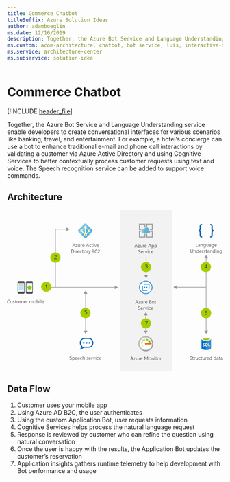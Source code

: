 ```yaml
---
title: Commerce Chatbot
titleSuffix: Azure Solution Ideas
author: adamboeglin
ms.date: 12/16/2019
description: Together, the Azure Bot Service and Language Understanding service enable developers to create conversational interfaces for various scenarios like banking, travel, and entertainment. For example, a hotel’s concierge can use a bot to enhance traditional e-mail and phone call interactions by validating a customer via Azure Active Directory and using Cognitive Services to better contextually process customer requests using text and voice. The Speech recognition service can be added to support voice commands.
ms.custom: acom-architecture, chatbot, bot service, luis, interactive-diagram, 'https://azure.microsoft.com/solutions/architecture/commerce-chatbot/'
ms.service: architecture-center
ms.subservice: solution-idea
---
```

# Commerce Chatbot

[!INCLUDE [header_file](../header.md)]

Together, the Azure Bot Service and Language Understanding service enable developers to create conversational interfaces for various scenarios like banking, travel, and entertainment. For example, a hotel’s concierge can use a bot to enhance traditional e-mail and phone call interactions by validating a customer via Azure Active Directory and using Cognitive Services to better contextually process customer requests using text and voice. The Speech recognition service can be added to support voice commands.

## Architecture

<svg class="architecture-diagram" aria-labelledby="commerce-chatbot" height="457" viewbox="0 0 614 457"  xmlns="http://www.w3.org/2000/svg">
    <g fill="none" fill-rule="evenodd" stroke="none" stroke-width="1">
        <path fill="#959595" d="M222.486 344.062h1.5V236.148h-1.5z"/>
        <path fill="#959595" d="M228.472 342.53l-5.236 9.066L218 342.53zM228.472 237.679l-5.236-9.066-5.235 9.066zM565.827 344.062h1.5V135.838h-1.5z"/>
        <path fill="#959595" d="M571.813 342.53l-5.236 9.066-5.235-9.066zM571.813 136.534l-5.236-9.066-5.235 9.066z"/>
        <path fill="#F2F2F2" d="M320.79 456.163h148.187V.143H320.79z"/>
        <path d="M373.13 265.86h-1.271l-1.04-2.748h-4.155l-.977 2.748h-1.28l3.76-9.803h1.19l3.774 9.803zm-2.685-3.78l-1.54-4.177c-.05-.137-.1-.356-.15-.656h-.027a3.698 3.698 0 01-.156.656l-1.525 4.176h3.398zM379.304 259.18l-4.143 5.724h4.102v.957h-5.75v-.35l4.143-5.693h-3.752v-.957h5.4zM386.414 265.86h-1.121v-1.107h-.027c-.465.847-1.186 1.271-2.161 1.271-1.668 0-2.502-.994-2.502-2.98v-4.184h1.114v4.006c0 1.475.565 2.215 1.695 2.215.547 0 .998-.202 1.35-.606.353-.403.53-.93.53-1.582v-4.033h1.122v7zM392.326 259.995c-.195-.15-.48-.228-.848-.228-.478 0-.878.228-1.2.68-.32.45-.481 1.066-.481 1.845v3.568h-1.121v-7h1.12v1.442h.028c.16-.494.404-.875.732-1.153a1.671 1.671 0 011.1-.412c.292 0 .516.03.67.096v1.162zM398.984 262.64h-4.941c.018.779.228 1.38.629 1.805.4.424.952.636 1.654.636.788 0 1.513-.26 2.174-.78v1.054c-.615.445-1.43.67-2.441.67-.99 0-1.766-.32-2.33-.954-.566-.636-.848-1.531-.848-2.684 0-1.09.309-1.976.926-2.662.617-.687 1.384-1.028 2.3-1.028.917 0 1.625.296 2.125.888.502.59.752 1.414.752 2.466v.589zm-1.148-.95c-.004-.647-.16-1.151-.468-1.512-.307-.358-.735-.538-1.282-.538a1.81 1.81 0 00-1.346.566c-.37.379-.597.873-.683 1.485h3.779zM404.666 265.86v-9.803h2.789c.847 0 1.519.207 2.015.621.497.415.746.955.746 1.621 0 .556-.15 1.04-.451 1.45-.301.41-.716.701-1.244.875v.026c.66.078 1.189.327 1.586.748.396.422.594.971.594 1.646 0 .837-.301 1.517-.903 2.037-.601.52-1.359.778-2.275.778h-2.857zm1.148-8.764v3.164h1.176c.629 0 1.123-.15 1.482-.454.361-.303.541-.73.541-1.283 0-.95-.627-1.427-1.881-1.427h-1.318zm0 4.198v3.526h1.559c.673 0 1.197-.159 1.568-.478.371-.32.557-.756.557-1.313 0-1.157-.788-1.735-2.366-1.735h-1.318zM415.466 266.024c-1.035 0-1.86-.328-2.479-.98-.617-.655-.925-1.522-.925-2.602 0-1.176.32-2.095.963-2.756.642-.66 1.511-.99 2.605-.99 1.043 0 1.857.32 2.443.963.586.642.88 1.534.88 2.673 0 1.117-.317 2.01-.948 2.683-.63.673-1.478 1.01-2.539 1.01m.082-6.386c-.72 0-1.29.244-1.709.734-.42.491-.629 1.166-.629 2.028 0 .83.211 1.482.635 1.961.424.478.992.718 1.703.718.725 0 1.281-.235 1.671-.705.39-.468.585-1.136.585-2.002 0-.875-.195-1.549-.585-2.023-.39-.475-.946-.71-1.67-.71M423.99 265.792c-.264.146-.612.219-1.045.219-1.226 0-1.84-.684-1.84-2.051v-4.144h-1.203v-.957h1.203v-1.709l1.12-.362v2.071h1.765v.957h-1.764v3.945c0 .469.08.803.24 1.006.16.2.424.299.794.299.282 0 .525-.077.73-.231v.957zM373.097 282.263v-1.354c.154.137.34.26.557.37.216.109.444.202.683.277.24.075.48.133.721.174.242.04.465.06.67.06.707 0 1.234-.13 1.583-.391.348-.263.522-.64.522-1.132 0-.264-.057-.494-.174-.691a1.98 1.98 0 00-.482-.537 4.91 4.91 0 00-.727-.464 62.735 62.735 0 00-.906-.468 14.492 14.492 0 01-.957-.527 4.07 4.07 0 01-.773-.588 2.437 2.437 0 01-.516-.727 2.263 2.263 0 01-.187-.953c0-.447.097-.836.293-1.166.196-.33.454-.603.773-.818a3.472 3.472 0 011.09-.477 4.897 4.897 0 011.248-.158c.966 0 1.67.117 2.111.348v1.29c-.578-.398-1.32-.6-2.228-.6-.25 0-.5.028-.752.08a2.11 2.11 0 00-.67.257c-.195.118-.356.27-.479.457a1.215 1.215 0 00-.183.682c0 .25.047.469.14.652.092.18.231.346.413.498.182.15.404.297.667.437.262.142.563.297.905.465.351.174.683.356.998.547.314.19.591.404.828.637.236.232.424.489.563.77.14.283.208.608.208.972 0 .483-.093.89-.283 1.226a2.337 2.337 0 01-.765.819 3.354 3.354 0 01-1.112.454c-.419.093-.86.14-1.326.14-.154 0-.346-.012-.574-.04a7.426 7.426 0 01-.697-.107 5.461 5.461 0 01-.673-.18 2.008 2.008 0 01-.509-.234M386.468 279.44h-4.943c.019.779.229 1.382.629 1.805.4.425.953.635 1.654.635.789 0 1.514-.26 2.174-.78v1.053c-.615.446-1.428.67-2.44.67-.99 0-1.766-.317-2.331-.952-.565-.636-.848-1.531-.848-2.684 0-1.09.309-1.976.927-2.663.618-.685 1.384-1.029 2.3-1.029.916 0 1.625.298 2.126.889.5.592.752 1.416.752 2.469v.587zm-1.148-.95c-.005-.648-.161-1.151-.47-1.51-.306-.36-.733-.542-1.28-.542a1.81 1.81 0 00-1.348.569c-.37.377-.596.871-.683 1.483h3.78zM391.814 276.794c-.196-.15-.479-.226-.848-.226-.478 0-.879.226-1.2.677-.321.45-.481 1.067-.481 1.846v3.568h-1.121v-7h1.121v1.444h.027c.159-.494.402-.877.731-1.153a1.672 1.672 0 011.101-.414c.291 0 .515.031.67.096v1.162zM399.093 275.66l-2.789 7h-1.1l-2.652-7h1.23l1.778 5.085c.132.374.214.7.246.977h.027c.045-.35.118-.667.22-.95l1.858-5.113h1.182zM400.87 273.882a.708.708 0 01-.51-.205.691.691 0 01-.213-.52c0-.21.07-.382.213-.522a.695.695 0 01.51-.208.723.723 0 01.74.73.696.696 0 01-.215.514.725.725 0 01-.524.21zm-.573 8.777h1.12v-7h-1.12v7zM408.459 282.339c-.538.323-1.176.483-1.914.483-.999 0-1.804-.323-2.417-.972-.613-.651-.92-1.491-.92-2.528 0-1.151.331-2.077.992-2.777.66-.7 1.543-1.05 2.646-1.05.615 0 1.157.115 1.627.342v1.148c-.52-.364-1.077-.546-1.668-.546-.716 0-1.303.255-1.76.769-.459.513-.689 1.186-.689 2.02 0 .82.216 1.466.647 1.94.432.476 1.009.712 1.733.712.612 0 1.185-.202 1.723-.607v1.066zM415.78 279.44h-4.943c.02.779.23 1.382.63 1.805.4.425.952.635 1.653.635.79 0 1.514-.26 2.174-.78v1.053c-.615.446-1.428.67-2.439.67-.99 0-1.767-.317-2.332-.952-.565-.636-.848-1.531-.848-2.684 0-1.09.31-1.976.927-2.663.618-.685 1.384-1.029 2.3-1.029.916 0 1.625.298 2.126.889.501.592.752 1.416.752 2.469v.587zm-1.148-.95c-.005-.648-.16-1.151-.469-1.51-.307-.36-.734-.542-1.28-.542a1.81 1.81 0 00-1.349.569c-.369.377-.596.871-.683 1.483h3.781zM371.205 105.86h-1.272l-1.039-2.748h-4.156l-.977 2.748h-1.279l3.76-9.803h1.19l3.773 9.803zm-2.686-3.78l-1.539-4.177c-.05-.137-.1-.356-.15-.656h-.028a3.698 3.698 0 01-.156.656l-1.525 4.176h3.398zM377.378 99.18l-4.143 5.724h4.102v.957h-5.75v-.35l4.143-5.693h-3.752v-.957h5.4zM384.488 105.86h-1.121v-1.107h-.027c-.465.846-1.186 1.271-2.161 1.271-1.668 0-2.502-.994-2.502-2.98V98.86h1.114v4.006c0 1.475.565 2.215 1.695 2.215.547 0 .998-.202 1.35-.607.353-.402.53-.929.53-1.58V98.86h1.122v7zM390.4 99.995c-.195-.15-.48-.228-.848-.228-.478 0-.878.228-1.2.68-.32.45-.481 1.066-.481 1.845v3.568h-1.121v-7h1.12v1.442h.028c.16-.494.404-.875.732-1.153a1.671 1.671 0 011.1-.412c.292 0 .516.03.67.096v1.162zM397.058 102.64h-4.941c.018.779.228 1.38.629 1.805.4.424.952.636 1.654.636.788 0 1.513-.26 2.174-.78v1.054c-.615.445-1.43.67-2.441.67-.99 0-1.766-.32-2.33-.954-.566-.636-.848-1.531-.848-2.684 0-1.09.309-1.976.926-2.662.617-.687 1.384-1.028 2.3-1.028.917 0 1.625.296 2.125.888.502.59.752 1.414.752 2.466v.589zm-1.148-.95c-.004-.647-.16-1.151-.468-1.512-.307-.358-.735-.538-1.282-.538a1.81 1.81 0 00-1.346.566c-.37.379-.597.873-.683 1.485h3.779zM410.328 105.86h-1.272l-1.039-2.748h-4.156l-.979 2.748h-1.277l3.76-9.803h1.19l3.773 9.803zm-2.688-3.78l-1.537-4.177a3.828 3.828 0 01-.15-.656h-.028a3.675 3.675 0 01-.158.656l-1.523 4.176h3.396zM412.767 104.849h-.027v4.23h-1.12V98.86h1.12v1.229h.027c.552-.928 1.36-1.393 2.42-1.393.903 0 1.608.31 2.114.938.505.627.757 1.468.757 2.52 0 1.172-.284 2.108-.853 2.812-.57.704-1.35 1.058-2.338 1.058-.907 0-1.607-.394-2.1-1.176m-.027-2.824v.978c0 .578.188 1.07.564 1.473.376.402.854.605 1.432.605.68 0 1.211-.26 1.597-.78.386-.518.577-1.241.577-2.168 0-.778-.18-1.388-.539-1.832-.36-.44-.848-.661-1.463-.661-.652 0-1.176.227-1.572.68-.397.453-.596 1.02-.596 1.705M420.998 104.849h-.027v4.23h-1.121V98.86h1.12v1.229h.028c.552-.928 1.359-1.393 2.42-1.393.903 0 1.608.31 2.114.938.505.627.757 1.468.757 2.52 0 1.172-.284 2.108-.853 2.812-.57.704-1.35 1.058-2.338 1.058-.907 0-1.607-.394-2.1-1.176m-.027-2.824v.978c0 .578.188 1.07.564 1.473.376.402.854.605 1.432.605.68 0 1.21-.26 1.597-.78.386-.518.577-1.241.577-2.168 0-.778-.18-1.388-.54-1.832-.36-.44-.847-.661-1.462-.661-.652 0-1.176.227-1.572.68-.397.453-.596 1.02-.596 1.705M373.43 122.263v-1.354c.155.137.341.26.558.37.215.109.443.202.683.277.238.075.48.133.721.174.242.04.465.06.67.06.707 0 1.234-.13 1.582-.391.35-.263.523-.64.523-1.132 0-.264-.058-.494-.174-.691a1.997 1.997 0 00-.482-.537 4.872 4.872 0 00-.728-.464c-.28-.148-.582-.304-.906-.468a14.492 14.492 0 01-.957-.527 4.094 4.094 0 01-.772-.588 2.437 2.437 0 01-.516-.727 2.248 2.248 0 01-.188-.953c0-.447.098-.836.294-1.166.195-.33.453-.604.772-.818a3.487 3.487 0 011.091-.477 4.884 4.884 0 011.247-.158c.966 0 1.671.117 2.112.348v1.29c-.578-.398-1.322-.6-2.228-.6-.25 0-.502.028-.752.08a2.1 2.1 0 00-.67.257c-.195.118-.356.27-.479.457a1.215 1.215 0 00-.184.682c0 .25.047.469.14.652.093.18.232.346.414.498.181.15.404.297.666.437.262.142.564.297.906.465.351.174.683.356.998.547.314.19.59.404.827.637.237.232.425.489.563.77.14.283.21.608.21.972 0 .482-.095.89-.284 1.226a2.346 2.346 0 01-.765.819 3.362 3.362 0 01-1.112.454c-.42.093-.86.14-1.326.14-.154 0-.346-.012-.574-.04a7.326 7.326 0 01-.697-.107 5.526 5.526 0 01-.674-.18 2.042 2.042 0 01-.509-.234M386.801 119.44h-4.942c.018.779.23 1.382.63 1.806.4.424.952.633 1.653.633.79 0 1.514-.258 2.174-.78v1.054c-.615.447-1.429.67-2.44.67-.99 0-1.767-.317-2.33-.952-.566-.636-.849-1.531-.849-2.685 0-1.09.31-1.976.926-2.662.618-.686 1.384-1.028 2.301-1.028.916 0 1.625.297 2.125.888.501.591.752 1.415.752 2.468v.588zm-1.148-.95c-.005-.647-.16-1.151-.468-1.511-.308-.36-.735-.541-1.282-.541-.528 0-.978.19-1.347.569-.369.377-.597.871-.683 1.483h3.78zM392.147 116.794c-.196-.15-.479-.226-.848-.226-.478 0-.878.226-1.2.677-.32.45-.481 1.067-.481 1.846v3.567h-1.121v-7h1.121v1.445h.027c.159-.494.403-.877.731-1.154a1.68 1.68 0 011.101-.413c.292 0 .515.031.67.096v1.162zM399.427 115.66l-2.789 7h-1.1l-2.653-7h1.23l1.778 5.085c.132.374.214.7.246.977h.027a4.62 4.62 0 01.22-.95l1.858-5.113h1.183zM401.205 113.882a.71.71 0 01-.724-.725c0-.21.07-.382.212-.522a.697.697 0 01.512-.208.724.724 0 01.738.73.727.727 0 01-.738.725zm-.574 8.777h1.12v-7h-1.12v7zM408.793 122.339c-.538.323-1.177.483-1.915.483-.998 0-1.803-.323-2.416-.972-.613-.651-.92-1.491-.92-2.528 0-1.151.33-2.077.992-2.777.66-.7 1.541-1.05 2.646-1.05.615 0 1.157.115 1.627.342v1.148c-.52-.364-1.077-.546-1.668-.546-.716 0-1.303.255-1.76.769-.46.513-.689 1.186-.689 2.02 0 .82.216 1.466.647 1.94.43.476 1.009.712 1.733.712.612 0 1.185-.202 1.723-.607v1.066zM416.114 119.44h-4.942c.018.779.229 1.382.629 1.806.4.424.953.633 1.654.633.789 0 1.514-.258 2.174-.78v1.054c-.615.447-1.43.67-2.44.67-.99 0-1.767-.317-2.331-.952-.565-.636-.848-1.531-.848-2.685 0-1.09.309-1.976.926-2.662.618-.686 1.384-1.028 2.3-1.028.917 0 1.626.297 2.126.888s.752 1.415.752 2.468v.588zm-1.148-.95c-.005-.647-.161-1.151-.468-1.511-.308-.36-.735-.541-1.282-.541-.528 0-.978.19-1.347.569-.37.377-.597.871-.683 1.483h3.78zM194.162 104.86h-1.272l-1.039-2.748h-4.156l-.977 2.748h-1.279l3.76-9.803h1.19l3.773 9.803zm-2.686-3.78l-1.539-4.177c-.05-.137-.1-.356-.15-.656h-.028a3.698 3.698 0 01-.156.656l-1.525 4.176h3.398zM200.335 98.18l-4.143 5.724h4.102v.957h-5.75v-.35l4.143-5.693h-3.752v-.957h5.4zM207.445 104.86h-1.121v-1.107h-.027c-.465.846-1.186 1.271-2.161 1.271-1.668 0-2.502-.994-2.502-2.98V97.86h1.114v4.006c0 1.475.565 2.215 1.695 2.215.547 0 .998-.202 1.35-.607.353-.402.53-.929.53-1.58V97.86h1.122v7zM213.357 98.995c-.195-.15-.48-.228-.848-.228-.478 0-.878.228-1.2.68-.32.45-.481 1.066-.481 1.845v3.568h-1.121v-7h1.12v1.442h.028c.16-.494.404-.875.732-1.153a1.671 1.671 0 011.1-.412c.292 0 .516.03.67.096v1.162zM220.015 101.64h-4.941c.018.779.228 1.38.629 1.805.4.424.952.636 1.654.636.788 0 1.513-.26 2.174-.78v1.054c-.615.445-1.43.67-2.441.67-.99 0-1.766-.32-2.33-.954-.566-.636-.848-1.531-.848-2.684 0-1.09.309-1.976.926-2.662.617-.687 1.384-1.028 2.3-1.028.917 0 1.625.296 2.125.888.502.59.752 1.414.752 2.466v.589zm-1.148-.95c-.004-.647-.16-1.151-.468-1.512-.307-.358-.735-.538-1.282-.538a1.81 1.81 0 00-1.346.566c-.37.379-.597.873-.683 1.485h3.779zM233.285 104.86h-1.272l-1.039-2.748h-4.156l-.979 2.748h-1.277l3.76-9.803h1.19l3.773 9.803zm-2.688-3.78l-1.537-4.177a3.828 3.828 0 01-.15-.656h-.028a3.675 3.675 0 01-.158.656l-1.523 4.176h3.396zM239.347 104.538c-.537.324-1.176.485-1.914.485-.998 0-1.803-.324-2.416-.973-.613-.65-.92-1.49-.92-2.527 0-1.152.331-2.079.992-2.778.66-.699 1.542-1.049 2.645-1.049.615 0 1.158.113 1.627.342v1.147a2.855 2.855 0 00-1.668-.545c-.715 0-1.302.254-1.76.768-.458.513-.688 1.187-.688 2.021 0 .82.216 1.465.647 1.941.431.474 1.008.711 1.732.711.612 0 1.186-.203 1.723-.609v1.066zM244.29 104.792c-.264.146-.612.219-1.046.219-1.226 0-1.839-.684-1.839-2.051v-4.144h-1.203v-.957h1.203V96.15l1.121-.362v2.071h1.764v.957h-1.763v3.945c0 .469.079.803.239 1.006.16.2.423.299.793.299.282 0 .526-.077.732-.231v.957zM246.36 96.083a.708.708 0 01-.51-.205.693.693 0 01-.214-.52.7.7 0 01.213-.523.7.7 0 01.511-.209.726.726 0 01.74.732c0 .2-.073.371-.216.512a.718.718 0 01-.524.213zm-.574 8.777h1.121v-7h-1.12v7zM254.681 97.86l-2.789 7h-1.102l-2.652-7h1.231l1.777 5.086c.133.373.215.7.246.976h.027c.046-.35.12-.666.22-.95l1.858-5.112h1.184zM261.427 101.64h-4.941c.018.779.228 1.38.629 1.805.4.424.952.636 1.654.636.788 0 1.513-.26 2.174-.78v1.054c-.615.445-1.43.67-2.441.67-.99 0-1.766-.32-2.33-.954-.566-.636-.848-1.531-.848-2.684 0-1.09.309-1.976.926-2.662.617-.687 1.384-1.028 2.3-1.028.917 0 1.625.296 2.125.888.502.59.752 1.414.752 2.466v.589zm-1.148-.95c-.004-.647-.16-1.151-.468-1.512-.307-.358-.735-.538-1.282-.538a1.81 1.81 0 00-1.346.566c-.37.379-.597.873-.683 1.485h3.779zM182.565 121.66v-9.804h2.707c3.454 0 5.181 1.594 5.181 4.78 0 1.512-.479 2.728-1.438 3.646-.96.918-2.244 1.377-3.853 1.377h-2.597zm1.148-8.765v7.725h1.463c1.285 0 2.286-.344 3.001-1.032.715-.688 1.073-1.664 1.073-2.925 0-2.512-1.335-3.768-4.006-3.768h-1.53zM192.806 112.882a.714.714 0 01-.725-.725c0-.21.07-.382.212-.522a.7.7 0 01.513-.208c.205 0 .38.068.522.208.145.14.216.313.216.522a.69.69 0 01-.216.514.718.718 0 01-.522.21zm-.574 8.777h1.12v-7h-1.12v7zM199.272 115.794c-.196-.15-.479-.226-.848-.226-.478 0-.878.226-1.2.677-.32.45-.481 1.067-.481 1.846v3.567h-1.121v-7h1.121v1.445h.027c.159-.494.403-.877.731-1.154a1.68 1.68 0 011.101-.413c.292 0 .515.031.67.096v1.162zM205.93 118.44h-4.942c.018.779.23 1.382.63 1.806.4.424.952.633 1.653.633.79 0 1.514-.258 2.174-.78v1.054c-.615.447-1.429.67-2.44.67-.99 0-1.767-.317-2.33-.952-.566-.636-.849-1.531-.849-2.685 0-1.09.31-1.976.926-2.662.618-.686 1.384-1.028 2.301-1.028.916 0 1.625.297 2.125.888.501.591.752 1.415.752 2.468v.588zm-1.148-.95c-.005-.647-.16-1.151-.468-1.511-.308-.36-.735-.541-1.282-.541-.528 0-.978.19-1.347.569-.369.377-.597.871-.683 1.483h3.78zM212.397 121.339c-.538.323-1.176.483-1.914.483-.998 0-1.804-.323-2.417-.972-.612-.651-.919-1.491-.919-2.528 0-1.151.331-2.077.991-2.777.66-.7 1.543-1.05 2.646-1.05.615 0 1.157.115 1.627.342v1.148c-.52-.364-1.076-.546-1.668-.546-.716 0-1.302.255-1.761.769-.457.513-.687 1.186-.687 2.02 0 .82.216 1.466.646 1.94.432.476 1.009.712 1.733.712.611 0 1.185-.202 1.723-.607v1.066zM217.34 121.59c-.265.147-.614.22-1.047.22-1.225 0-1.839-.684-1.839-2.051v-4.144h-1.203v-.957h1.203v-1.71l1.121-.36v2.07h1.764v.957h-1.764v3.947c0 .467.08.802.24 1.004.16.2.423.299.793.299.282 0 .526-.077.731-.231v.957zM221.653 121.823c-1.034 0-1.86-.326-2.478-.98-.618-.655-.926-1.522-.926-2.602 0-1.176.32-2.094.964-2.754.642-.66 1.51-.992 2.604-.992 1.044 0 1.858.322 2.444.964.585.643.878 1.534.878 2.672 0 1.118-.315 2.012-.946 2.684-.632.672-1.48 1.008-2.54 1.008m.082-6.385c-.72 0-1.29.246-1.71.735-.418.49-.628 1.165-.628 2.027 0 .83.212 1.484.636 1.963.424.478.99.716 1.702.716.725 0 1.282-.234 1.67-.702.392-.47.586-1.138.586-2.005 0-.875-.194-1.548-.585-2.023-.39-.474-.946-.71-1.671-.71M230.58 115.794c-.195-.15-.478-.226-.847-.226-.478 0-.878.226-1.2.677-.32.45-.481 1.067-.481 1.846v3.567h-1.121v-7h1.12v1.445h.028c.159-.494.403-.877.73-1.154a1.68 1.68 0 011.102-.413c.292 0 .515.031.67.096v1.162zM237.93 114.66l-3.22 8.12c-.575 1.448-1.382 2.174-2.42 2.174-.293 0-.537-.029-.732-.088v-1.006c.242.082.463.123.663.123.565 0 .99-.338 1.271-1.01l.561-1.329-2.734-6.985h1.244l1.893 5.387c.024.068.071.246.144.533h.041a7.52 7.52 0 01.137-.52l1.99-5.4h1.161zM542.764 104.192h-5.086V94.39h1.148v8.764h3.938zM549.128 104.192h-1.12v-1.094h-.028c-.489.84-1.205 1.258-2.154 1.258-.697 0-1.243-.185-1.637-.554-.394-.368-.59-.858-.59-1.469 0-1.308.77-2.069 2.31-2.285l2.098-.293c0-1.188-.48-1.785-1.442-1.785-.843 0-1.605.287-2.284.863v-1.149c.69-.437 1.482-.656 2.38-.656 1.645 0 2.467.871 2.467 2.611v4.553zm-1.12-3.54l-1.689.23c-.52.075-.912.204-1.176.388-.265.185-.397.512-.397.981 0 .34.122.621.366.837.244.216.57.325.974.325.556 0 1.015-.196 1.378-.584.361-.39.543-.883.543-1.48v-.698zM557.051 104.192h-1.12V100.2c0-1.487-.543-2.23-1.628-2.23-.56 0-1.024.212-1.392.634-.366.422-.549.953-.549 1.596v3.992h-1.122v-7h1.122v1.162h.027c.528-.885 1.294-1.326 2.297-1.326.765 0 1.35.248 1.757.742.406.494.608 1.21.608 2.143v4.28zM565.138 103.632c0 2.57-1.23 3.855-3.69 3.855-.867 0-1.624-.164-2.27-.492v-1.121c.788.438 1.54.656 2.255.656 1.723 0 2.584-.916 2.584-2.748v-.766h-.027c-.534.894-1.336 1.34-2.407 1.34-.87 0-1.57-.31-2.1-.932-.532-.623-.798-1.458-.798-2.505 0-1.19.286-2.136.857-2.838.573-.701 1.356-1.053 2.35-1.053.942 0 1.643.379 2.098 1.135h.027v-.97h1.121v6.439zm-1.12-2.604v-1.033c0-.555-.188-1.031-.565-1.427a1.855 1.855 0 00-1.405-.597c-.693 0-1.234.252-1.627.757-.392.504-.588 1.209-.588 2.114 0 .78.188 1.403.565 1.87.375.468.873.7 1.493.7.63 0 1.141-.221 1.534-.67.395-.445.592-1.017.592-1.714zM573.068 104.192h-1.121v-1.107h-.027c-.465.847-1.186 1.271-2.161 1.271-1.668 0-2.502-.993-2.502-2.98v-4.184h1.115v4.006c0 1.475.565 2.215 1.695 2.215.547 0 .997-.2 1.35-.605.353-.403.53-.93.53-1.583v-4.033h1.12v7zM580.341 104.192h-1.12v-1.094h-.028c-.489.84-1.205 1.258-2.154 1.258-.697 0-1.243-.185-1.637-.554-.394-.368-.59-.858-.59-1.469 0-1.308.77-2.069 2.31-2.285l2.098-.293c0-1.188-.48-1.785-1.442-1.785-.843 0-1.605.287-2.284.863v-1.149c.69-.437 1.482-.656 2.38-.656 1.645 0 2.467.871 2.467 2.611v4.553zm-1.12-3.54l-1.689.23c-.52.075-.912.204-1.176.388-.265.185-.397.512-.397.981 0 .34.122.621.366.837.244.216.57.325.974.325.556 0 1.015-.196 1.378-.584.361-.39.543-.883.543-1.48v-.698zM588.428 103.632c0 2.57-1.23 3.855-3.69 3.855-.868 0-1.623-.164-2.27-.492v-1.121c.787.438 1.54.656 2.255.656 1.723 0 2.584-.916 2.584-2.748v-.766h-.027c-.534.894-1.335 1.34-2.407 1.34-.87 0-1.57-.31-2.102-.932-.53-.623-.796-1.458-.796-2.505 0-1.19.286-2.136.858-2.838.572-.701 1.354-1.053 2.348-1.053.943 0 1.643.379 2.1 1.135h.026v-.97h1.121v6.439zm-1.12-2.604v-1.033c0-.555-.189-1.031-.564-1.427a1.86 1.86 0 00-1.406-.597c-.692 0-1.235.252-1.627.757-.39.504-.588 1.209-.588 2.114 0 .78.19 1.403.564 1.87.377.468.875.7 1.494.7.63 0 1.141-.221 1.535-.67.394-.445.591-1.017.591-1.714zM596.323 100.974h-4.942c.02.778.228 1.38.63 1.805.4.424.951.634 1.653.634.788 0 1.513-.26 2.174-.78v1.054c-.615.446-1.429.67-2.44.67-.989 0-1.766-.318-2.33-.953-.567-.636-.849-1.531-.849-2.684 0-1.09.31-1.976.927-2.662.617-.686 1.383-1.03 2.3-1.03.916 0 1.624.298 2.125.889.502.592.752 1.416.752 2.469v.588zm-1.148-.951c-.004-.647-.16-1.151-.469-1.51-.306-.36-.734-.541-1.28-.541-.53 0-.979.189-1.348.568-.369.378-.596.872-.683 1.483h3.78zM529.294 117.028c0 2.752-1.242 4.13-3.727 4.13-2.378 0-3.568-1.325-3.568-3.975v-5.993h1.15v5.92c0 2.01.846 3.014 2.541 3.014 1.637 0 2.456-.97 2.456-2.912v-6.022h1.148v5.838zM537.402 120.993h-1.121v-3.992c0-1.487-.543-2.229-1.627-2.229-.561 0-1.025.211-1.392.632-.366.421-.55.954-.55 1.597v3.992h-1.121v-7h1.122v1.162h.027c.528-.886 1.294-1.326 2.297-1.326.765 0 1.35.246 1.756.741.406.495.609 1.21.609 2.144v4.28zM545.488 120.993h-1.121v-1.189h-.027c-.52.902-1.322 1.353-2.407 1.353-.88 0-1.582-.314-2.108-.94-.526-.626-.79-1.48-.79-2.56 0-1.158.292-2.086.875-2.783.584-.697 1.36-1.045 2.332-1.045.96 0 1.66.378 2.098 1.135h.027v-4.334h1.12v10.363zm-1.121-3.166v-1.03c0-.568-.187-1.045-.561-1.437-.373-.392-.847-.589-1.421-.589-.684 0-1.221.25-1.614.752-.391.501-.588 1.195-.588 2.078 0 .808.189 1.445.565 1.912.376.465.88.701 1.514.701.625 0 1.13-.227 1.52-.678.39-.45.585-1.022.585-1.709zM553.384 117.772h-4.943c.019.78.229 1.381.629 1.805.4.424.953.636 1.654.636.789 0 1.514-.258 2.174-.78v1.054c-.615.446-1.428.67-2.44.67-.99 0-1.766-.319-2.331-.953-.565-.636-.848-1.531-.848-2.684 0-1.09.309-1.977.927-2.662.618-.688 1.384-1.029 2.3-1.029.916 0 1.625.297 2.126.889.5.59.752 1.413.752 2.465v.59zm-1.148-.949c-.005-.647-.161-1.151-.47-1.512-.306-.359-.733-.539-1.28-.539-.53 0-.98.188-1.348.566-.37.38-.596.874-.683 1.486h3.78zM558.73 115.128c-.196-.15-.479-.228-.848-.228-.478 0-.879.228-1.2.679-.321.45-.481 1.067-.481 1.846v3.567h-1.121v-7h1.121v1.443h.027c.159-.494.402-.875.731-1.153a1.67 1.67 0 011.101-.412c.291 0 .515.03.67.096v1.162zM559.619 120.74v-1.204c.61.451 1.282.678 2.016.678.984 0 1.476-.329 1.476-.986a.847.847 0 00-.126-.474 1.259 1.259 0 00-.342-.345 2.573 2.573 0 00-.505-.272 39.315 39.315 0 00-.626-.249 8.136 8.136 0 01-.817-.373 2.492 2.492 0 01-.588-.422 1.585 1.585 0 01-.355-.539c-.08-.2-.12-.433-.12-.703 0-.327.075-.618.225-.872.15-.253.352-.465.602-.636.25-.169.537-.298.858-.385.322-.086.654-.129.995-.129.606 0 1.149.103 1.627.313v1.136c-.515-.338-1.107-.506-1.777-.506-.21 0-.4.024-.568.071a1.371 1.371 0 00-.434.203.906.906 0 00-.28.31.819.819 0 00-.1.401c0 .18.034.334.1.457.065.123.163.232.29.328.128.094.283.181.465.26.182.078.39.162.623.252.309.12.588.242.834.367s.455.265.629.422c.172.16.306.338.399.543.093.207.14.451.14.734 0 .346-.077.645-.23.902a1.949 1.949 0 01-.61.635c-.256.17-.55.295-.883.377a4.348 4.348 0 01-1.045.123c-.721 0-1.345-.14-1.873-.418M569.23 120.925c-.265.146-.613.219-1.047.219-1.225 0-1.838-.684-1.838-2.051v-4.144h-1.203v-.957h1.203v-1.71l1.121-.361v2.07h1.764v.958h-1.764v3.945c0 .469.079.803.239 1.006.16.2.423.299.793.299.283 0 .527-.078.732-.231v.957zM575.738 120.993h-1.121v-1.095h-.027c-.49.84-1.206 1.26-2.155 1.26-.697 0-1.242-.186-1.636-.557-.395-.369-.592-.857-.592-1.467 0-1.309.77-2.07 2.31-2.285l2.1-.293c0-1.19-.481-1.785-1.443-1.785-.843 0-1.604.287-2.284.863v-1.149c.689-.437 1.482-.656 2.379-.656 1.646 0 2.469.87 2.469 2.61v4.554zm-1.121-3.54l-1.69.23c-.52.074-.911.203-1.175.387-.264.185-.397.512-.397.982 0 .34.123.621.366.837.244.214.569.325.974.325.557 0 1.016-.197 1.378-.585.362-.39.544-.883.544-1.48v-.697zM583.66 120.993h-1.121v-3.992c0-1.487-.542-2.229-1.627-2.229-.561 0-1.023.211-1.391.632-.367.421-.55.954-.55 1.597v3.992h-1.122v-7h1.122v1.162h.027c.529-.886 1.295-1.326 2.297-1.326.765 0 1.35.246 1.758.741.405.495.607 1.21.607 2.144v4.28zM591.748 120.993h-1.121v-1.189h-.027c-.52.902-1.323 1.353-2.407 1.353-.88 0-1.583-.314-2.11-.94-.525-.626-.788-1.48-.788-2.56 0-1.158.29-2.086.875-2.783.583-.697 1.359-1.045 2.33-1.045.962 0 1.662.378 2.1 1.135h.027v-4.334h1.12v10.363zm-1.121-3.166v-1.03c0-.568-.187-1.045-.561-1.437-.374-.392-.847-.589-1.421-.589-.684 0-1.222.25-1.614.752-.392.501-.588 1.195-.588 2.078 0 .808.188 1.445.564 1.912.376.465.88.701 1.515.701.624 0 1.13-.227 1.52-.678.39-.45.585-1.022.585-1.709zM594.592 112.216a.712.712 0 01-.725-.725c0-.21.07-.384.21-.523a.708.708 0 01.515-.21c.205 0 .379.07.522.21a.696.696 0 01.216.523.69.69 0 01-.216.512.717.717 0 01-.522.213zm-.574 8.777h1.12v-7h-1.12v7zM603.218 120.993h-1.12v-3.992c0-1.487-.544-2.229-1.628-2.229-.56 0-1.025.211-1.392.632-.366.421-.549.954-.549 1.597v3.992h-1.122v-7h1.122v1.162h.027c.528-.886 1.294-1.326 2.297-1.326.765 0 1.35.246 1.756.741.406.495.61 1.21.61 2.144v4.28zM611.304 120.432c0 2.57-1.23 3.856-3.69 3.856-.867 0-1.623-.164-2.27-.492v-1.121c.788.438 1.54.656 2.255.656 1.723 0 2.584-.916 2.584-2.748v-.766h-.027c-.534.893-1.335 1.34-2.407 1.34-.87 0-1.57-.311-2.1-.934-.532-.622-.798-1.457-.798-2.505 0-1.19.287-2.135.858-2.836.572-.702 1.355-1.053 2.35-1.053.942 0 1.642.378 2.097 1.135h.027v-.97h1.121v6.438zm-1.12-2.604v-1.032c0-.556-.188-1.033-.564-1.43a1.857 1.857 0 00-1.406-.594c-.692 0-1.234.252-1.627.756-.39.503-.588 1.209-.588 2.115 0 .78.19 1.403.565 1.87.376.466.874.7 1.494.7.63 0 1.141-.222 1.534-.67.394-.446.591-1.02.591-1.715z" fill="#525252"/>
        <path d="M412.772 219.512c0 9.779-7.929 17.708-17.708 17.708-9.78 0-17.709-7.93-17.709-17.708 0-9.78 7.929-17.708 17.709-17.708 9.779 0 17.708 7.928 17.708 17.708" fill="#FFF"/>
        <path d="M394.65 202.552c9.284 0 16.81 7.527 16.81 16.812 0 9.283-7.526 16.808-16.81 16.808-9.284 0-16.81-7.525-16.81-16.808.01-9.281 7.53-16.8 16.81-16.812m0-2.4c-10.61 0-19.211 8.6-19.211 19.212 0 10.61 8.6 19.21 19.21 19.21 10.61 0 19.213-8.6 19.213-19.21 0-10.611-8.602-19.212-19.212-19.212" fill="#3A96DD"/>
        <path d="M391.648 217.562a1.802 1.802 0 110 3.604 1.802 1.802 0 010-3.604M397.652 217.562a1.801 1.801 0 110 3.602 1.801 1.801 0 010-3.602" fill="#3A96DD"/>
        <path d="M399.068 229.73h-13.584a1.201 1.201 0 01-1.201-1.2v-13.584h2.4v12.383h12.386v2.401h-.001zM405.017 223.781h-2.4v-12.384h-12.385v-2.402h13.585a1.2 1.2 0 011.2 1.201v13.585z" fill="#3A96DD"/>
        <path d="M391.012 74.895h-13.056V61.917h2.674a6.935 6.935 0 01-.472-2.594v-.157h-4.955v18.482h18.562V66.637h-2.753v8.258zM409.416 61.918h2.36v13.056H398.72v-8.258h-2.754v10.931h18.562V59.165h-5.82c.445.794.688 1.686.707 2.596v.157zM377.957 54.053V41.075h13.055v7.55a7.317 7.317 0 012.753-1.258v-9.043h-18.561v18.482h5.349a7.449 7.449 0 011.728-2.674l-4.325-.08zM398.72 47.053v-5.978h13.056v13.057h-5.742c.257.867.39 1.769.393 2.674v.078h8.102v-18.56h-18.562v8.572c.235 0 .394-.078.63-.078.711.04 1.42.118 2.123.235" fill="#9FA0A1"/>
        <path d="M407.293 61.682a2.902 2.902 0 00-2.897-2.91h-.406a8.583 8.583 0 00.315-2.045 7.74 7.74 0 00-15.101-2.44 6.133 6.133 0 00-1.73-.312 5.347 5.347 0 000 10.695h17.144a2.987 2.987 0 002.675-2.988" fill="#61B3D4"/>
        <path d="M390.304 64.67a5.348 5.348 0 012.596-8.966 4.366 4.366 0 011.73-.078 7.8 7.8 0 014.325-6.292 7.333 7.333 0 00-2.359-.393 7.694 7.694 0 00-7.314 5.348 6.112 6.112 0 00-1.73-.314 5.348 5.348 0 000 10.696h2.752z" fill="#80C2DC"/>
        <path d="M553.16 366.224v25.95c0 2.675 6 4.916 13.446 4.916v-30.866H553.16z" fill="#0072C5"/>
        <path d="M566.461 397.09h.217c7.446 0 13.444-2.17 13.444-4.916v-25.95h-13.66v30.866z" fill="#0072C5"/>
        <path d="M566.317 397.09h.217c7.517 0 13.66-2.17 13.66-4.916v-26.022H566.39v30.938h-.072z" fill="#338BCD"/>
        <path d="M580.124 366.224c0 2.675-6 4.916-13.446 4.916s-13.446-2.17-13.446-4.916c0-2.747 6-4.915 13.447-4.915 7.445 0 13.445 2.24 13.445 4.915" fill="#FFF"/>
        <path d="M577.376 365.935c0 1.807-4.77 3.253-10.697 3.253-5.928 0-10.698-1.446-10.698-3.253 0-1.81 4.77-3.253 10.697-3.253 5.928 0 10.698 1.444 10.698 3.253" fill="#7FB900"/>
        <path d="M575.135 367.887c1.373-.58 2.241-1.23 2.241-1.952 0-1.808-4.77-3.253-10.698-3.253-5.927 0-10.698 1.445-10.698 3.253 0 .723.867 1.445 2.241 1.952 1.952-.796 5.06-1.23 8.457-1.23 3.397 0 6.506.505 8.457 1.23" fill="#B7D332"/>
        <path d="M562.341 384.223c0 .796-.289 1.446-.867 1.88-.578.433-1.374.65-2.458.65-.868 0-1.59-.144-2.169-.507v-1.878a3.359 3.359 0 002.241.867c.361 0 .723-.073.94-.216.217-.147.29-.361.29-.651 0-.291-.073-.506-.29-.651-.217-.218-.65-.434-1.3-.723-1.303-.58-1.952-1.445-1.952-2.46 0-.792.288-1.372.867-1.805.578-.433 1.301-.723 2.24-.723.795 0 1.518.146 2.097.362v1.807a3.633 3.633 0 00-1.952-.578c-.362 0-.65.07-.868.216-.216.144-.29.362-.29.65 0 .29.074.508.29.652.145.144.506.36 1.085.65.794.362 1.373.724 1.735 1.156.216.29.361.724.361 1.302M569.498 382.416c0-.867-.217-1.519-.58-2.024-.361-.506-.867-.724-1.516-.724-.652 0-1.23.218-1.591.724-.434.505-.578 1.157-.578 2.024 0 .795.217 1.518.578 2.023.361.507.939.723 1.591.723.649 0 1.155-.216 1.59-.723.289-.505.506-1.158.506-2.023m2.023-.073c0 1.012-.217 1.88-.65 2.603-.434.723-1.084 1.228-1.953 1.518l2.459 2.313h-2.459l-1.734-1.953a3.89 3.89 0 01-2.024-.577c-.578-.361-1.084-.867-1.372-1.518-.362-.652-.507-1.374-.507-2.169 0-.867.145-1.663.507-2.385a3.579 3.579 0 011.517-1.591 4.493 4.493 0 012.24-.578c.795 0 1.519.145 2.097.507.651.361 1.084.867 1.445 1.516.29.724.434 1.447.434 2.314M578.027 386.608h-5.133v-8.457h1.953v6.937h3.18z" fill="#FFF"/>
        <path d="M587.862 57.022l.652.087v2.657l-.648.092c-1.852.26-2.775 1.729-2.775 4.709v6.23c0 2.31-.53 4.032-1.637 5.133-1.092 1.083-2.672 1.651-4.705 1.728l-.783.03V74.43l.713-.04c1.079-.058 1.775-.364 2.152-.888.413-.569.647-1.68.647-3.311V64.4c0-2.799.747-4.802 2.262-5.945-1.51-1.054-2.262-2.96-2.262-5.62v-6.148c0-1.633-.234-2.743-.647-3.313-.377-.523-1.073-.83-2.152-.886l-.713-.038v-3.26l.783.03c2.033.075 3.613.645 4.705 1.73 1.107 1.098 1.637 2.82 1.637 5.13v6.587c0 2.75.909 4.103 2.77 4.355M549.53 40.95c1.093-1.085 2.674-1.654 4.706-1.73l.782-.03v3.26l-.712.038c-1.08.058-1.775.363-2.153.885-.413.57-.646 1.68-.646 3.313v6.151c0 2.674-.762 4.588-2.29 5.635 1.532 1.1 2.29 3.11 2.29 5.927v5.791c0 1.632.233 2.742.646 3.314.378.522 1.073.827 2.153.885l.712.04v3.257l-.782-.028c-2.032-.077-3.613-.646-4.705-1.73-1.107-1.099-1.638-2.82-1.638-5.129v-6.233c0-2.978-.922-4.449-2.775-4.709l-.65-.093V57.11l.655-.089c1.862-.25 2.77-1.603 2.77-4.35v-6.59c0-2.31.53-4.03 1.638-5.13" fill="#0063B1"/>
        <path d="M222.605 79.355c-1.003 0-2.007-.401-2.676-1.14L203 61.356c-.737-.736-1.138-1.673-1.138-2.677 0-1.005.401-2.01 1.138-2.677l16.929-16.862c.736-.736 1.673-1.139 2.676-1.139 1.004 0 2.008.403 2.677 1.139L242.145 56c.735.737 1.137 1.672 1.137 2.678 0 1.004-.402 2.008-1.137 2.677l-16.863 16.86c-.669.739-1.673 1.14-2.677 1.14" fill="#59B3D8"/>
        <path d="M225.282 39.071c-.735-.735-1.673-1.138-2.677-1.138-1.003 0-2.007.403-2.676 1.138l-16.93 16.862c-.736.737-1.137 1.674-1.137 2.678 0 1.003.4 2.007 1.138 2.676l9.568 9.57 17.914-26.528-5.2-5.258z" fill="#7BC3DD"/>
        <path fill="#B6DEEC" d="M235.453 58.678l-8.698-8.7-1.205 1.74 8.364 8.433z"/>
        <path fill="#BDE1EE" d="M223.275 46.566l-1.473 1.472 3.747 3.68 1.205-1.74z"/>
        <path fill="#BDE1EE" d="M209.805 58.684l12.112-12.112 1.467 1.466-12.112 12.113z"/>
        <path d="M233.914 55.4a3.212 3.212 0 00-3.212 3.211c0 .67.2 1.27.536 1.807l-6.424 6.422c-.201-.132-.335-.2-.536-.335V50.178c.938-.534 1.607-1.605 1.607-2.809a3.213 3.213 0 00-6.424 0c0 1.204.669 2.208 1.605 2.81v16.395c-.2.066-.334.2-.535.266l-6.424-6.422c.335-.538.536-1.138.536-1.742a3.214 3.214 0 00-3.212-3.212 3.214 3.214 0 00-3.212 3.212c0 1.742 1.472 3.213 3.212 3.213.402 0 .736-.066 1.07-.2l6.759 6.758c-.2.47-.334.935-.334 1.473a3.741 3.741 0 003.747 3.747 3.741 3.741 0 003.747-3.747c0-.538-.134-1.004-.268-1.473l6.759-6.758c.334.134.669.2 1.004.2a3.212 3.212 0 003.212-3.213c-.001-1.805-1.473-3.277-3.213-3.277" fill="#FFF"/>
        <path d="M225.137 70.004a2.477 2.477 0 01-2.498 2.498 2.477 2.477 0 01-2.498-2.498 2.478 2.478 0 012.498-2.5c1.396.075 2.498 1.177 2.498 2.5M224.412 47.37a1.8 1.8 0 01-1.807 1.806 1.8 1.8 0 01-1.806-1.807 1.8 1.8 0 011.806-1.808 1.8 1.8 0 011.807 1.808M213.103 58.678a1.8 1.8 0 01-1.807 1.807 1.8 1.8 0 01-1.806-1.807 1.8 1.8 0 011.806-1.808 1.8 1.8 0 011.807 1.808M235.654 58.678a1.8 1.8 0 01-1.807 1.807 1.798 1.798 0 01-1.806-1.807 1.8 1.8 0 011.806-1.808 1.8 1.8 0 011.807 1.808" fill="#B7D332"/>
        <path fill="#959595" d="M138.151 220.012h168.255v4.484l9.066-5.234-9.066-5.235v4.485H138.151V54.782h30.471v4.75l9.067-5.236-9.067-5.235v4.22h-31.97v165.23h-20.847v1.5h20.846z"/>
        <path d="M231.25 389.07h-11.046c-1.25 0-9.294 4.481-9.294 4.481s2.808-6.253 2.023-6.723c-3.451-2.075-4.594-5.304-4.594-9.623 0-6.553 5.313-11.865 11.865-11.865h11.046c6.553 0 11.863 5.312 11.863 11.865 0 6.552-5.31 11.864-11.863 11.864" fill="#FFF"/>
        <path d="M218.043 374.525c.69 0 1.255.222 1.695.667.441.444.66 1.008.66 1.687 0 .69-.215 1.257-.653 1.708-.435.45-1.002.674-1.702.674-.69 0-1.26-.23-1.709-.695a2.34 2.34 0 01-.673-1.687c0-.69.226-1.253.68-1.693.453-.44 1.02-.66 1.702-.66M226.165 374.525c.689 0 1.255.222 1.694.667.442.444.66 1.008.66 1.687 0 .69-.216 1.257-.653 1.708-.435.45-1.003.674-1.701.674-.69 0-1.261-.23-1.71-.695a2.337 2.337 0 01-.673-1.687c0-.69.227-1.253.68-1.693.453-.44 1.02-.66 1.703-.66M234.285 374.525c.69 0 1.256.222 1.695.667.44.444.66 1.008.66 1.687 0 .69-.216 1.257-.653 1.708-.435.45-1.003.674-1.702.674-.69 0-1.26-.23-1.708-.695a2.337 2.337 0 01-.674-1.687c0-.69.226-1.253.68-1.693.453-.44 1.02-.66 1.702-.66" fill="#0063B1"/>
        <path d="M242.74 377.287c0 5.892-4.718 10.713-10.485 10.713h-12.206c-.25 0-.495-.01-.74-.027l-6.83 2.93 1.857-4.646a10.79 10.79 0 01-4.772-8.97v-.855c0-5.892 4.718-10.712 10.485-10.712h12.205c5.767 0 10.485 4.82 10.486 10.712v.855zm-10.486-14.266h-12.205c-7.271 0-13.185 6.042-13.185 13.411v.854c0 3.786 1.575 7.32 4.226 9.822l-3.534 8.845 12.248-5.258.245.003h12.206c7.27 0 13.184-6.042 13.184-13.41v-.856c-.001-7.37-5.914-13.41-13.185-13.41z" fill="#0063B1"/>
        <path d="M392.897 361.666a17.769 17.769 0 00-11.999 6.518 17.772 17.772 0 00-3.877 13.095 17.77 17.77 0 006.52 11.997 17.753 17.753 0 0013.09 3.878c4.906-.516 9.122-2.967 12.002-6.519a17.781 17.781 0 003.874-13.094c-.523-4.947-3.033-9.177-6.643-12.097-3.036-2.459-6.907-3.879-11.055-3.879-.631 0-1.268.033-1.912.101" fill="#FFF"/>
        <path d="M387.418 374.654l-4.341-3.515a14.294 14.294 0 00-2.572 8.801l5.55-.585c0-1.625.447-3.258 1.363-4.7" fill="#D2E5A9"/>
        <path d="M399.56 371.91l3.515-4.343a14.313 14.313 0 00-8.805-2.565l.584 5.551a8.785 8.785 0 014.706 1.356" fill="#A5CB54"/>
        <path d="M392.917 370.77l-.584-5.556a14.323 14.323 0 00-8.04 4.406l4.337 3.512a8.758 8.758 0 014.287-2.361" fill="#BCD97D"/>
        <path d="M386.27 381.292l-5.555.587a14.308 14.308 0 004.405 8.048l3.51-4.339a8.753 8.753 0 01-2.36-4.296" fill="#E3EFCA"/>
        <path d="M416.144 377.16c-.626-5.967-3.673-11.08-7.974-14.56a20.983 20.983 0 00-2.667-1.806l-1.688 3.25a17.03 17.03 0 012.051 1.401c3.609 2.921 6.12 7.151 6.642 12.096.518 4.908-1.002 9.541-3.873 13.096-2.881 3.552-7.096 6.002-12.002 6.52a17.712 17.712 0 01-9.24-1.515l-1.686 3.246a21.38 21.38 0 0011.31 1.904 21.422 21.422 0 0014.46-7.855 21.424 21.424 0 004.667-15.778" fill="#A0A1A2"/>
        <path d="M383.543 393.277a17.768 17.768 0 01-6.519-11.996 17.771 17.771 0 013.876-13.097 17.761 17.761 0 0111.998-6.517 17.663 17.663 0 0110.917 2.374l1.688-3.248a21.344 21.344 0 00-12.99-2.764 21.453 21.453 0 00-14.459 7.852l-.006.01a21.457 21.457 0 00-4.663 15.771 21.442 21.442 0 007.856 14.461 21.453 21.453 0 004.467 2.762l1.686-3.245a17.955 17.955 0 01-3.851-2.363" fill="#A0A1A2"/>
        <path d="M383.543 393.277a17.768 17.768 0 01-6.519-11.996 17.771 17.771 0 013.876-13.097 17.761 17.761 0 0111.998-6.517 17.663 17.663 0 0110.917 2.374l1.688-3.248a21.344 21.344 0 00-12.99-2.764 21.453 21.453 0 00-14.459 7.852l-.006.01a21.457 21.457 0 00-4.663 15.771 21.442 21.442 0 007.856 14.461 21.453 21.453 0 004.467 2.762l1.686-3.245a17.955 17.955 0 01-3.851-2.363" fill="#BBBCBD"/>
        <path d="M404.594 368.784l-3.512 4.34a8.728 8.728 0 011.947 2.956h5.827a14.308 14.308 0 00-4.262-7.296" fill="#7FBA00"/>
        <path d="M393.114 381.164a2.514 2.514 0 011.773-4.298c.64 0 1.28.213 1.77.7.005.005.008-.007.015 0H408.96l.533-.005.003.004c1.01 0 1.828.811 1.835 1.818a1.83 1.83 0 01-1.824 1.838h-12.973c-.473.414-1.063.67-1.654.67a2.502 2.502 0 01-1.765-.727" fill="#DD5900"/>
        <path d="M409.496 377.582l-.004-.005-.534.005h-12.286c-.007-.008-.01.006-.016 0-.491-.486-1.13-.7-1.77-.7a2.51 2.51 0 00-1.786.745 2.505 2.505 0 00-.73 1.767h18.96a1.832 1.832 0 00-1.834-1.812" fill="#FF8C00"/>
        <path d="M356.763 422.232l-1.538-4.177a3.878 3.878 0 01-.15-.656h-.028a3.753 3.753 0 01-.157.656l-1.524 4.177h3.397zm2.687 3.78h-1.272l-1.04-2.748h-4.155l-.978 2.748h-1.278l3.76-9.802h1.189l3.774 9.802zM365.622 419.334l-4.143 5.722h4.102v.957h-5.749v-.349l4.143-5.694h-3.753v-.957h5.4zM372.731 426.013h-1.12v-1.107h-.028c-.465.847-1.186 1.27-2.16 1.27-1.669 0-2.503-.993-2.503-2.98v-4.183h1.115v4.006c0 1.476.565 2.215 1.695 2.215.547 0 .997-.201 1.351-.606.352-.402.53-.93.53-1.582v-4.033h1.12v7zM378.644 420.147c-.195-.15-.478-.226-.848-.226-.478 0-.877.226-1.2.678-.32.45-.48 1.067-.48 1.846v3.567h-1.121v-7h1.12v1.443h.027c.16-.493.404-.875.731-1.151a1.67 1.67 0 011.101-.414c.293 0 .516.03.67.096v1.161zM384.154 421.843c-.005-.646-.16-1.15-.468-1.511-.308-.36-.735-.54-1.282-.54-.528 0-.978.19-1.347.568-.369.378-.597.872-.683 1.483h3.78zm1.148.95h-4.942c.018.779.228 1.38.63 1.805.4.424.951.636 1.653.636.788 0 1.513-.26 2.174-.78v1.053c-.615.447-1.429.67-2.44.67-.99 0-1.767-.318-2.33-.953-.567-.637-.849-1.531-.849-2.684 0-1.09.31-1.976.926-2.662.618-.686 1.384-1.03 2.301-1.03.916 0 1.625.298 2.125.89.501.59.752 1.415.752 2.467v.588zM400.978 426.013h-1.142v-6.576c0-.52.032-1.155.096-1.907h-.028c-.11.442-.207.758-.293.95l-3.35 7.533h-.56l-3.344-7.48c-.096-.217-.194-.552-.294-1.003h-.026c.036.39.054 1.032.054 1.92v6.563h-1.108v-9.803h1.517l3.009 6.836c.232.524.382.916.45 1.176H396c.197-.537.354-.94.473-1.203l3.068-6.81h1.437v9.804zM406.412 419.792c-.72 0-1.29.245-1.709.734-.419.491-.629 1.166-.629 2.028 0 .83.212 1.483.636 1.962.424.478.991.717 1.702.717.725 0 1.282-.234 1.671-.704.391-.469.585-1.137.585-2.003 0-.875-.194-1.548-.585-2.023-.389-.475-.946-.711-1.67-.711m-.083 6.385c-1.034 0-1.86-.327-2.478-.981-.618-.654-.926-1.521-.926-2.601 0-1.176.321-2.094.964-2.755.642-.661 1.51-.991 2.604-.991 1.044 0 1.858.321 2.444.964.585.642.878 1.534.878 2.672 0 1.118-.315 2.011-.946 2.684-.632.672-1.479 1.008-2.54 1.008M417.418 426.013h-1.121v-3.992c0-1.487-.542-2.23-1.627-2.23-.561 0-1.024.212-1.392.634-.366.42-.549.953-.549 1.596v3.992h-1.122v-7h1.122v1.162h.027c.528-.885 1.294-1.326 2.297-1.326.765 0 1.35.247 1.757.742.405.494.608 1.209.608 2.143v4.279zM419.53 426.013h1.121v-7h-1.121v7zm.574-8.778a.706.706 0 01-.512-.205.688.688 0 01-.212-.519c0-.209.07-.384.212-.524a.705.705 0 01.512-.208.73.73 0 01.524.208c.143.14.215.315.215.524a.692.692 0 01-.215.512.718.718 0 01-.524.212zM426.168 425.944c-.265.146-.613.22-1.046.22-1.226 0-1.839-.685-1.839-2.052v-4.143h-1.203v-.957h1.203v-1.709l1.121-.362v2.071h1.764v.957h-1.764v3.945c0 .47.079.803.24 1.005.159.201.423.3.793.3.282 0 .526-.078.731-.232v.957zM430.563 419.792c-.72 0-1.29.245-1.709.734-.42.491-.628 1.166-.628 2.028 0 .83.212 1.483.635 1.962.425.478.992.717 1.702.717.726 0 1.281-.234 1.673-.704.389-.469.584-1.137.584-2.003 0-.875-.195-1.548-.584-2.023-.392-.475-.947-.711-1.673-.711m-.082 6.385c-1.034 0-1.86-.327-2.478-.981-.618-.654-.925-1.521-.925-2.601 0-1.176.32-2.094.964-2.755.642-.661 1.51-.991 2.604-.991 1.042 0 1.857.321 2.442.964.587.642.88 1.534.88 2.672 0 1.118-.316 2.011-.947 2.684-.632.672-1.478 1.008-2.54 1.008M439.41 420.147c-.197-.15-.48-.226-.849-.226-.478 0-.879.226-1.199.678-.322.45-.482 1.067-.482 1.846v3.567h-1.12v-7h1.12v1.443h.027c.16-.493.403-.875.731-1.151a1.669 1.669 0 011.101-.414c.291 0 .515.03.67.096v1.161z" fill="#525252"/>
        <path d="M32.458 237.456a2.516 2.516 0 01-2.506-2.51v-30.979a2.516 2.516 0 012.506-2.51H47a2.515 2.515 0 012.505 2.51v30.98a2.514 2.514 0 01-2.505 2.51H32.458z" fill="#454C50"/>
        <path fill="#505659" d="M37.561 235.459H41.9v-1.45h-4.339zM40.453 204.176a.723.723 0 11-1.446 0c0-.4.324-.726.723-.726.4 0 .723.327.723.726"/>
        <path fill="#FFF" d="M31.37 232.013h16.714v-25.115H31.37z"/>
        <path fill="#E5625C" d="M32.655 210.351h14.144v-2.166H32.655z"/>
        <path fill="#E7E7E7" d="M32.655 229.167h14.144v-.713H32.655zM32.655 230.725h14.144v-.712H32.655z"/>
        <path fill="#B2E8FF" d="M32.655 227.607h14.144v-11.101H32.655z"/>
        <path fill="#D3D5D7" d="M32.655 215.66h14.144v-4.464H32.655z"/>
        <path d="M55.903 237.456a2.516 2.516 0 01-2.506-2.51v-30.979a2.516 2.516 0 012.506-2.51h14.542a2.515 2.515 0 012.505 2.51v30.98a2.514 2.514 0 01-2.505 2.51H55.903z" fill="#454C50"/>
        <path fill="#505659" d="M61.006 235.459h4.339v-1.45h-4.339zM63.898 204.176a.722.722 0 11-1.446 0c0-.4.325-.726.723-.726.4 0 .723.327.723.726"/>
        <path fill="#FFF" d="M54.815 232.013H71.53v-25.115H54.815z"/>
        <path d="M67.657 224.605a.497.497 0 01-.496.496H59.87a.498.498 0 01-.496-.496v-6.514c0-.275.223-.499.496-.499h7.29c.275 0 .497.224.497.498v6.514z" fill="#84C708"/>
        <path fill="#84C708" d="M59.366 221.017h8.299v-3.422h-8.299zM69.87 222.169a.883.883 0 11-1.765 0v-3.974a.882.882 0 111.764 0v3.974zM58.924 222.169a.883.883 0 11-1.765 0v-3.974a.883.883 0 011.765 0v3.974zM59.4 217.105s.092-3.518 4.116-3.506c3.985.013 4.115 3.506 4.115 3.506H59.4z"/>
        <path d="M62.204 215.308a.496.496 0 11-.992 0 .496.496 0 01.992 0M65.814 215.308a.496.496 0 11-.991 0 .496.496 0 01.991 0" fill="#FFF"/>
        <path d="M61.573 214.072c.015.021.06.015.1-.016.04-.028.062-.069.047-.089l-.768-1.087c-.015-.02-.06-.014-.1.014-.041.031-.062.071-.048.091l.769 1.087zM65.456 214.072c-.015.021-.06.015-.101-.016-.04-.028-.061-.069-.046-.089l.768-1.087c.015-.02.06-.014.1.014.04.031.062.071.048.091l-.77 1.087zM66.1 227.312a.883.883 0 11-1.765 0v-3.974a.882.882 0 111.765 0v3.974zM62.693 227.312a.883.883 0 11-1.765 0v-3.974a.883.883 0 111.765 0v3.974z" fill="#84C708"/>
        <path d="M7.314 264.442c-.724.383-1.627.574-2.707.574-1.395 0-2.512-.448-3.35-1.345-.838-.899-1.256-2.077-1.256-3.536 0-1.567.47-2.834 1.415-3.8.942-.966 2.139-1.45 3.588-1.45.93 0 1.7.135 2.31.405v1.222a4.697 4.697 0 00-2.324-.588c-1.126 0-2.039.377-2.738 1.13-.7.751-1.048 1.755-1.048 3.013 0 1.194.326 2.146.98 2.854.653.71 1.511 1.064 2.574 1.064.984 0 1.835-.219 2.556-.656v1.113zM14.82 264.853H13.7v-1.107h-.028c-.465.847-1.186 1.27-2.16 1.27-1.669 0-2.503-.992-2.503-2.98v-4.183h1.115v4.006c0 1.476.564 2.215 1.695 2.215.547 0 .997-.201 1.35-.605.353-.403.53-.93.53-1.583v-4.033h1.121v7zM16.66 264.6v-1.202c.61.45 1.281.676 2.016.676.984 0 1.476-.328 1.476-.985a.847.847 0 00-.127-.474 1.262 1.262 0 00-.342-.346 2.712 2.712 0 00-.505-.27c-.194-.08-.403-.163-.625-.25a7.853 7.853 0 01-.818-.372 2.523 2.523 0 01-.588-.423 1.587 1.587 0 01-.355-.537 1.896 1.896 0 01-.119-.705c0-.328.075-.618.225-.871.151-.253.351-.465.602-.636.25-.17.536-.3.857-.385a3.8 3.8 0 01.995-.131c.606 0 1.15.105 1.627.314v1.135c-.515-.337-1.107-.506-1.777-.506-.21 0-.399.025-.567.073a1.386 1.386 0 00-.435.2.939.939 0 00-.28.312.818.818 0 00-.099.4c0 .182.033.336.1.459.065.123.162.232.29.328.127.095.282.18.465.259.181.078.39.162.622.252.31.12.588.24.834.367.246.126.455.266.63.423.171.158.305.339.398.544.094.206.141.449.141.73 0 .348-.077.648-.23.903a1.955 1.955 0 01-.61.637 2.83 2.83 0 01-.883.375 4.362 4.362 0 01-1.046.123c-.72 0-1.345-.14-1.873-.416M26.27 264.784c-.264.146-.613.22-1.046.22-1.226 0-1.838-.685-1.838-2.052v-4.143h-1.203v-.957h1.203v-1.709l1.12-.36v2.07h1.764v.956h-1.764v3.946c0 .468.08.803.24 1.004.16.201.424.3.794.3.282 0 .526-.077.73-.232v.957zM30.666 258.632c-.721 0-1.29.246-1.709.735-.42.49-.629 1.165-.629 2.027 0 .83.212 1.484.636 1.963.424.478.991.716 1.702.716.725 0 1.281-.234 1.671-.703.39-.47.585-1.137.585-2.004 0-.875-.195-1.548-.585-2.023-.39-.474-.946-.711-1.671-.711m-.082 6.385c-1.035 0-1.861-.326-2.479-.981-.617-.654-.925-1.521-.925-2.601 0-1.176.321-2.094.964-2.754.642-.661 1.51-.992 2.604-.992 1.043 0 1.858.322 2.443.964.586.643.879 1.534.879 2.672 0 1.118-.316 2.012-.947 2.684-.631.672-1.478 1.008-2.539 1.008M45.8 264.853h-1.12v-4.02c0-.774-.12-1.334-.36-1.681-.24-.346-.641-.52-1.206-.52-.478 0-.885.219-1.22.657-.335.437-.502.96-.502 1.572v3.992H40.27v-4.156c0-1.376-.532-2.065-1.593-2.065-.492 0-.898.207-1.217.619-.32.413-.478.95-.478 1.61v3.992h-1.121v-7h1.12v1.107h.028c.496-.847 1.22-1.271 2.174-1.271.478 0 .895.134 1.25.4.356.267.599.617.732 1.049.52-.966 1.294-1.45 2.324-1.45 1.54 0 2.31.952 2.31 2.853v4.312zM52.398 260.683c-.006-.646-.162-1.15-.47-1.51-.306-.36-.733-.541-1.28-.541-.53 0-.979.19-1.348.569-.368.378-.596.872-.682 1.482h3.78zm1.147.95h-4.942c.018.78.228 1.382.63 1.806.4.424.952.635 1.654.635.788 0 1.513-.26 2.173-.78v1.053c-.614.447-1.428.67-2.44.67-.99 0-1.767-.317-2.33-.953-.566-.636-.849-1.53-.849-2.684 0-1.09.31-1.976.926-2.662.617-.685 1.385-1.03 2.302-1.03.916 0 1.623.298 2.125.89.5.592.752 1.416.752 2.468v.588zM58.892 258.987c-.196-.15-.48-.225-.848-.225-.478 0-.88.225-1.2.676-.321.451-.481 1.067-.481 1.846v3.568h-1.121v-7h1.12v1.444h.028c.159-.493.403-.877.73-1.153a1.674 1.674 0 011.102-.414c.29 0 .515.032.67.096v1.162zM73.883 264.853h-1.121v-4.02c0-.774-.12-1.334-.36-1.681-.24-.346-.641-.52-1.206-.52-.478 0-.885.219-1.22.657-.335.437-.502.96-.502 1.572v3.992h-1.121v-4.156c0-1.376-.532-2.065-1.593-2.065-.492 0-.898.207-1.217.619-.32.413-.478.95-.478 1.61v3.992h-1.121v-7h1.12v1.107h.028c.496-.847 1.22-1.271 2.174-1.271.478 0 .895.134 1.25.4.356.267.599.617.732 1.049.52-.966 1.294-1.45 2.324-1.45 1.54 0 2.31.952 2.31 2.853v4.312zM79.01 258.632c-.721 0-1.29.246-1.71.735-.42.49-.628 1.165-.628 2.027 0 .83.212 1.484.636 1.963.424.478.99.716 1.702.716.725 0 1.28-.234 1.67-.703.39-.47.586-1.137.586-2.004 0-.875-.195-1.548-.585-2.023-.39-.474-.946-.711-1.671-.711m-.082 6.385c-1.035 0-1.861-.326-2.48-.981-.616-.654-.924-1.521-.924-2.601 0-1.176.32-2.094.964-2.754.642-.661 1.51-.992 2.604-.992 1.043 0 1.858.322 2.443.964.586.643.879 1.534.879 2.672 0 1.118-.316 2.012-.947 2.684-.631.672-1.478 1.008-2.54 1.008M85.326 261.019v.977c0 .579.187 1.07.563 1.473.376.404.854.605 1.433.605.68 0 1.211-.26 1.596-.78s.578-1.241.578-2.166c0-.78-.18-1.39-.54-1.832-.36-.442-.848-.664-1.463-.664-.652 0-1.176.227-1.572.68-.397.455-.595 1.023-.595 1.707m.027 2.822h-.027v1.012h-1.12V254.49h1.12v4.593h.027c.551-.93 1.358-1.394 2.42-1.394.898 0 1.601.314 2.11.94.507.626.761 1.466.761 2.519 0 1.172-.285 2.109-.854 2.813-.57.704-1.35 1.056-2.338 1.056-.926 0-1.625-.392-2.099-1.176M92.436 264.853h1.121v-7h-1.121v7zm.574-8.778a.709.709 0 01-.513-.205.688.688 0 01-.212-.519c0-.209.07-.383.212-.523a.703.703 0 01.513-.208.72.72 0 01.522.208.7.7 0 01.216.523.691.691 0 01-.216.513.715.715 0 01-.522.211zM95.826 264.853h1.121V254.49h-1.121zM103.694 260.683c-.005-.646-.16-1.15-.469-1.51-.307-.36-.734-.541-1.28-.541-.53 0-.979.19-1.348.569-.369.378-.597.872-.683 1.482h3.78zm1.148.95H99.9c.018.78.228 1.382.63 1.806.4.424.951.635 1.653.635.788 0 1.513-.26 2.174-.78v1.053c-.615.447-1.429.67-2.44.67-.99 0-1.767-.317-2.33-.953-.567-.636-.849-1.53-.849-2.684 0-1.09.31-1.976.926-2.662.617-.685 1.384-1.03 2.301-1.03.916 0 1.624.298 2.125.89.501.592.752 1.416.752 2.468v.588z" fill="#525252"/>
        <path fill="#959595" d="M394.798 185.505h1.5V132.04h-1.5z"/>
        <path fill="#959595" d="M400.783 184.509l-5.235 9.066-5.236-9.066zM394.072 344.062h1.5v-47.309h-1.5z"/>
        <path fill="#959595" d="M400.058 342.53l-5.236 9.066-5.235-9.066zM400.058 298.679l-5.236-9.066-5.235 9.066zM480.853 219.546h85.238v-1.5h-85.238z"/>
        <path fill="#959595" d="M482.386 224.031l-9.067-5.235 9.067-5.237z"/>
        <path d="M520.501 424.737v-1.354c.155.137.341.26.557.37.216.11.444.201.684.276.239.075.479.134.721.175.241.041.465.06.67.06.706 0 1.234-.13 1.582-.392.349-.262.523-.639.523-1.13 0-.266-.058-.496-.174-.693a1.962 1.962 0 00-.482-.536 4.765 4.765 0 00-.728-.464c-.28-.148-.582-.304-.906-.468-.342-.174-.661-.35-.957-.528a4.133 4.133 0 01-.772-.587 2.454 2.454 0 01-.516-.728 2.243 2.243 0 01-.188-.954c0-.446.097-.834.294-1.165.195-.33.453-.603.772-.818a3.54 3.54 0 011.09-.478 4.986 4.986 0 011.248-.156c.966 0 1.67.115 2.112.347v1.293c-.579-.4-1.322-.6-2.228-.6-.251 0-.502.024-.752.077a2.147 2.147 0 00-.67.256 1.481 1.481 0 00-.479.46 1.212 1.212 0 00-.184.682c0 .25.047.467.14.65.093.181.231.348.414.5.182.15.404.295.666.436.262.141.564.296.906.465.35.173.683.356.998.547.314.191.59.402.827.635.237.232.425.49.564.773.139.282.208.606.208.971 0 .482-.094.891-.283 1.226a2.325 2.325 0 01-.766.817 3.35 3.35 0 01-1.111.455 6.043 6.043 0 01-1.326.141 7.384 7.384 0 01-1.271-.148 5.431 5.431 0 01-.674-.178 2.118 2.118 0 01-.509-.235M531.042 425.065c-.265.146-.613.22-1.046.22-1.226 0-1.839-.685-1.839-2.052v-4.143h-1.203v-.957h1.203v-1.709l1.121-.363v2.072h1.764v.957h-1.764v3.944c0 .47.08.804.24 1.006.159.2.423.3.793.3.282 0 .526-.078.731-.232v.957zM536.19 419.269c-.197-.15-.48-.227-.849-.227-.477 0-.878.227-1.198.678-.322.45-.483 1.067-.483 1.846v3.568h-1.12v-7h1.12v1.442h.028c.159-.493.403-.875.73-1.152a1.668 1.668 0 011.101-.413c.293 0 .515.03.67.096v1.162zM543.066 425.134h-1.12v-1.107h-.028c-.465.847-1.185 1.27-2.16 1.27-1.669 0-2.503-.993-2.503-2.98v-4.183h1.115v4.006c0 1.476.565 2.215 1.695 2.215.547 0 .997-.202 1.35-.606.353-.403.53-.93.53-1.582v-4.033h1.121v7zM550.1 424.812c-.537.323-1.175.486-1.913.486-.998 0-1.804-.325-2.417-.974-.612-.65-.92-1.492-.92-2.526 0-1.154.33-2.08.992-2.78.66-.698 1.543-1.048 2.646-1.048.615 0 1.157.112 1.627.341v1.149a2.849 2.849 0 00-1.668-.546c-.716 0-1.303.255-1.761.768-.458.512-.687 1.186-.687 2.02 0 .82.216 1.466.646 1.942.43.474 1.009.71 1.733.71.61 0 1.185-.202 1.723-.608v1.066zM555.043 425.065c-.265.146-.613.22-1.046.22-1.226 0-1.839-.685-1.839-2.052v-4.143h-1.203v-.957h1.203v-1.709l1.121-.363v2.072h1.764v.957h-1.764v3.944c0 .47.08.804.24 1.006.159.2.423.3.793.3.282 0 .526-.078.731-.232v.957zM562.2 425.134h-1.12v-1.107h-.028c-.465.847-1.185 1.27-2.16 1.27-1.669 0-2.503-.993-2.503-2.98v-4.183h1.115v4.006c0 1.476.565 2.215 1.695 2.215.547 0 .997-.202 1.35-.606.353-.403.53-.93.53-1.582v-4.033h1.121v7zM568.113 419.269c-.196-.15-.479-.227-.848-.227-.478 0-.878.227-1.199.678-.322.45-.482 1.067-.482 1.846v3.568h-1.12v-7h1.12v1.442h.027c.16-.493.403-.875.731-1.152a1.668 1.668 0 011.101-.413c.292 0 .515.03.67.096v1.162zM573.623 420.964c-.005-.647-.161-1.151-.468-1.512-.308-.36-.735-.54-1.282-.54-.529 0-.978.19-1.347.568-.369.379-.597.873-.683 1.484h3.78zm1.148.949h-4.942c.018.78.228 1.38.629 1.805.401.424.952.637 1.654.637.788 0 1.513-.26 2.174-.78v1.053c-.615.446-1.429.67-2.44.67-.99 0-1.766-.318-2.331-.954-.566-.636-.848-1.53-.848-2.683 0-1.09.309-1.976.926-2.663.618-.686 1.384-1.028 2.301-1.028.916 0 1.624.296 2.125.889.501.59.752 1.414.752 2.466v.588zM581.32 421.968v-1.031c0-.566-.187-1.044-.56-1.436-.375-.392-.848-.588-1.422-.588-.684 0-1.222.25-1.614.752-.392.5-.588 1.194-.588 2.078 0 .807.188 1.444.564 1.91.376.467.881.702 1.515.702.624 0 1.131-.227 1.521-.678.39-.451.584-1.021.584-1.71zm1.121 3.166h-1.12v-1.19h-.028c-.52.903-1.322 1.354-2.407 1.354-.879 0-1.582-.314-2.108-.94-.527-.626-.79-1.48-.79-2.56 0-1.158.291-2.086.875-2.783.583-.697 1.36-1.045 2.331-1.045.961 0 1.661.378 2.1 1.135h.026v-4.334h1.121v10.363zM593.4 421.968v-1.031c0-.566-.188-1.044-.562-1.436-.374-.392-.847-.588-1.42-.588-.685 0-1.223.25-1.615.752-.392.5-.588 1.194-.588 2.078 0 .807.188 1.444.564 1.91.376.467.881.702 1.515.702.624 0 1.131-.227 1.521-.678.39-.451.584-1.021.584-1.71zm1.12 3.166h-1.12v-1.19h-.028c-.52.903-1.322 1.354-2.407 1.354-.879 0-1.582-.314-2.108-.94-.527-.626-.79-1.48-.79-2.56 0-1.158.291-2.086.875-2.783.583-.697 1.36-1.045 2.331-1.045.961 0 1.661.378 2.1 1.135h.026v-4.334h1.121v10.363zM600.68 421.593l-1.688.232c-.52.073-.912.202-1.176.386-.265.185-.397.512-.397.982 0 .34.122.62.366.837.244.215.568.325.974.325.556 0 1.015-.196 1.378-.585.362-.39.543-.883.543-1.48v-.697zm1.12 3.54h-1.12v-1.093h-.027c-.488.838-1.206 1.258-2.154 1.258-.697 0-1.243-.185-1.637-.555-.394-.37-.591-.858-.591-1.468 0-1.31.77-2.07 2.31-2.284l2.099-.294c0-1.19-.481-1.784-1.442-1.784-.844 0-1.605.287-2.284.862v-1.15c.688-.436 1.48-.655 2.379-.655 1.645 0 2.468.87 2.468 2.61v4.554zM607.16 425.065c-.265.146-.613.22-1.046.22-1.226 0-1.839-.685-1.839-2.052v-4.143h-1.203v-.957h1.203v-1.709l1.121-.363v2.072h1.764v.957h-1.764v3.944c0 .47.08.804.24 1.006.16.2.423.3.793.3.282 0 .526-.078.731-.232v.957zM612.547 421.593l-1.688.232c-.52.073-.912.202-1.176.386-.265.185-.397.512-.397.982 0 .34.122.62.366.837.244.215.568.325.974.325.556 0 1.015-.196 1.378-.585.362-.39.543-.883.543-1.48v-.697zm1.12 3.54h-1.12v-1.093h-.027c-.488.838-1.206 1.258-2.154 1.258-.697 0-1.243-.185-1.637-.555-.394-.37-.591-.858-.591-1.468 0-1.31.77-2.07 2.31-2.284l2.099-.294c0-1.19-.481-1.784-1.442-1.784-.844 0-1.605.287-2.284.862v-1.15c.688-.436 1.48-.655 2.379-.655 1.645 0 2.468.87 2.468 2.61v4.554zM242.93 117.609v3.527h1.56c.673 0 1.196-.16 1.567-.478.372-.32.558-.756.558-1.313 0-1.157-.789-1.736-2.366-1.736h-1.319zm0-4.197v3.166h1.176c.63 0 1.123-.153 1.483-.455.36-.303.54-.731.54-1.282 0-.953-.627-1.43-1.88-1.43h-1.319zm-1.148 8.763v-9.802h2.79c.846 0 1.518.208 2.015.623.497.414.745.954.745 1.619 0 .556-.15 1.039-.45 1.449-.302.41-.717.702-1.245.875v.027c.661.079 1.19.329 1.586.749.396.42.595.97.595 1.644 0 .839-.3 1.518-.903 2.037-.6.52-1.36.779-2.276.779h-2.857zM256.48 121.765c-.726.383-1.628.574-2.708.574-1.395 0-2.51-.448-3.35-1.345-.839-.9-1.257-2.077-1.257-3.536 0-1.567.471-2.834 1.415-3.8.943-.966 2.14-1.45 3.588-1.45.93 0 1.7.135 2.311.405v1.222a4.697 4.697 0 00-2.324-.588c-1.126 0-2.038.377-2.738 1.129-.7.752-1.049 1.756-1.049 3.014 0 1.194.327 2.146.981 2.854.653.709 1.511 1.064 2.573 1.064.985 0 1.837-.22 2.557-.656v1.113zM262.467 114.943c0-.301-.047-.562-.14-.785a1.546 1.546 0 00-.383-.558 1.57 1.57 0 00-.57-.331 2.23 2.23 0 00-.712-.11c-.218 0-.433.03-.642.089-.21.059-.414.14-.612.246a3.994 3.994 0 00-1.09.861v-1.203a3.333 3.333 0 011.056-.7c.39-.161.864-.243 1.425-.243.401 0 .772.058 1.114.174.342.117.638.287.89.509.25.224.447.5.59.828.144.328.216.703.216 1.127 0 .388-.045.739-.134 1.053a3.267 3.267 0 01-.403.889c-.18.278-.407.545-.68.8a9.847 9.847 0 01-.964.78c-.46.328-.84.607-1.138.84a5.002 5.002 0 00-.71.653 1.879 1.879 0 00-.37.608 2.123 2.123 0 00-.106.702h4.881v1.003h-6.05v-.484c0-.42.045-.79.136-1.107.091-.32.242-.623.452-.911.21-.287.484-.574.823-.861.34-.287.756-.61 1.248-.971.355-.254.653-.498.892-.73.24-.232.432-.465.578-.697.145-.233.25-.47.311-.708a3.08 3.08 0 00.092-.763M177.89 424.317v-1.354c.155.137.34.26.557.37.216.109.444.202.684.277.239.075.479.133.72.174.242.04.466.06.67.06.707 0 1.235-.13 1.583-.391.349-.263.523-.64.523-1.132 0-.264-.058-.494-.174-.691a1.962 1.962 0 00-.482-.536 4.766 4.766 0 00-.728-.465c-.28-.148-.582-.304-.906-.468a14.97 14.97 0 01-.957-.527 4.094 4.094 0 01-.772-.588 2.437 2.437 0 01-.516-.727 2.246 2.246 0 01-.188-.954c0-.446.097-.835.294-1.165.195-.331.453-.603.772-.818a3.54 3.54 0 011.09-.478 4.987 4.987 0 011.248-.157c.966 0 1.67.116 2.112.348v1.292c-.58-.4-1.322-.601-2.228-.601-.251 0-.502.026-.752.079a2.123 2.123 0 00-.67.256 1.489 1.489 0 00-.48.458 1.216 1.216 0 00-.183.683c0 .25.047.468.14.65.093.182.23.348.414.499.182.15.404.297.666.437.262.142.564.297.906.465.35.174.683.356.998.547.314.19.59.403.827.636.237.232.425.49.564.772.139.283.208.607.208.97 0 .484-.094.893-.283 1.228a2.325 2.325 0 01-.766.817 3.35 3.35 0 01-1.111.455c-.42.093-.861.14-1.326.14-.155 0-.347-.013-.574-.038a7.723 7.723 0 01-.697-.11 5.613 5.613 0 01-.674-.177 2.078 2.078 0 01-.51-.236M186.756 420.878v.978c0 .58.188 1.07.564 1.473.376.403.853.605 1.432.605.679 0 1.211-.26 1.596-.78.386-.519.578-1.24.578-2.167 0-.779-.18-1.389-.54-1.832-.36-.44-.848-.663-1.463-.663-.652 0-1.176.227-1.572.681-.397.453-.595 1.021-.595 1.705m.027 2.823h-.027v4.232h-1.121v-10.22h1.121v1.23h.027c.552-.929 1.358-1.394 2.42-1.394.903 0 1.607.313 2.113.94.505.626.758 1.466.758 2.52 0 1.171-.285 2.108-.854 2.812-.57.704-1.349 1.056-2.338 1.056-.907 0-1.606-.392-2.099-1.176M198.343 420.543c-.005-.646-.161-1.15-.468-1.51-.308-.36-.735-.54-1.282-.54-.53 0-.978.19-1.347.567-.37.38-.597.873-.683 1.483h3.78zm1.148.95h-4.942c.018.78.228 1.381.629 1.805.4.424.952.636 1.654.636.788 0 1.513-.26 2.174-.78v1.053c-.615.447-1.43.67-2.44.67-.99 0-1.766-.317-2.331-.953-.566-.636-.848-1.53-.848-2.684 0-1.089.309-1.976.926-2.662.618-.686 1.384-1.029 2.3-1.029.917 0 1.625.297 2.126.89.5.591.752 1.414.752 2.466v.588zM205.664 420.543c-.005-.646-.16-1.15-.468-1.51-.308-.36-.735-.54-1.282-.54-.529 0-.978.19-1.347.567-.369.38-.597.873-.683 1.483h3.78zm1.148.95h-4.942c.018.78.228 1.381.63 1.805.4.424.951.636 1.653.636.788 0 1.513-.26 2.174-.78v1.053c-.615.447-1.429.67-2.44.67-.99 0-1.766-.317-2.33-.953-.567-.636-.849-1.53-.849-2.684 0-1.089.31-1.976.926-2.662.618-.686 1.384-1.029 2.301-1.029.916 0 1.624.297 2.125.89.501.591.752 1.414.752 2.466v.588zM213.28 424.392c-.539.324-1.177.485-1.915.485-.998 0-1.804-.324-2.417-.973-.612-.65-.919-1.491-.919-2.527 0-1.152.33-2.079.991-2.778.661-.7 1.543-1.05 2.646-1.05.615 0 1.157.114 1.627.342v1.148c-.52-.364-1.076-.546-1.668-.546-.716 0-1.303.256-1.76.769-.459.513-.688 1.186-.688 2.02 0 .82.216 1.467.646 1.941.431.475 1.01.711 1.733.711.611 0 1.185-.202 1.723-.608v1.066zM220.785 424.713h-1.12v-4.033c0-1.458-.544-2.188-1.628-2.188-.547 0-1.007.211-1.38.633-.375.421-.56.963-.56 1.623v3.965h-1.123V414.35h1.122v4.525h.027c.537-.884 1.303-1.326 2.297-1.326 1.576 0 2.365.95 2.365 2.851v4.313zM226.309 424.46v-1.203c.61.451 1.283.677 2.017.677.984 0 1.476-.328 1.476-.985a.855.855 0 00-.126-.474 1.29 1.29 0 00-.342-.346c-.144-.1-.312-.19-.506-.27-.194-.08-.402-.163-.625-.25a8.043 8.043 0 01-.817-.372 2.481 2.481 0 01-.588-.423 1.584 1.584 0 01-.356-.538 1.908 1.908 0 01-.12-.704c0-.328.076-.618.226-.87.15-.254.35-.466.602-.637.25-.17.536-.299.858-.386.32-.086.653-.13.994-.13.606 0 1.149.105 1.627.314v1.135c-.515-.337-1.107-.506-1.777-.506-.21 0-.4.025-.567.072a1.393 1.393 0 00-.434.202.932.932 0 00-.281.311.818.818 0 00-.1.4.96.96 0 00.1.458c.066.123.163.232.29.328.128.095.283.182.466.26.182.078.389.162.622.252.309.12.588.241.834.367.246.125.455.266.629.423.172.158.306.338.399.543.094.206.14.45.14.732 0 .347-.076.647-.228.902a1.956 1.956 0 01-.612.636c-.256.17-.55.294-.882.376a4.362 4.362 0 01-1.046.123c-.72 0-1.345-.139-1.873-.417M237.15 420.543c-.005-.646-.16-1.15-.468-1.51-.308-.36-.735-.54-1.282-.54-.529 0-.978.19-1.347.567-.369.38-.597.873-.683 1.483h3.78zm1.148.95h-4.942c.018.78.228 1.381.63 1.805.4.424.951.636 1.653.636.788 0 1.513-.26 2.174-.78v1.053c-.615.447-1.429.67-2.44.67-.99 0-1.766-.317-2.33-.953-.567-.636-.849-1.53-.849-2.684 0-1.089.31-1.976.926-2.662.618-.686 1.384-1.029 2.301-1.029.916 0 1.624.297 2.125.89.501.591.752 1.414.752 2.466v.588zM243.645 418.848c-.196-.15-.48-.226-.848-.226-.478 0-.878.226-1.2.677-.321.451-.481 1.067-.481 1.846v3.568h-1.121v-7h1.12v1.443h.028c.159-.493.403-.876.73-1.152a1.669 1.669 0 011.102-.414c.292 0 .515.032.67.096v1.162zM250.925 417.713l-2.789 7h-1.101l-2.652-7h1.23l1.778 5.086c.132.374.214.7.246.977h.027a4.62 4.62 0 01.219-.95l1.859-5.113h1.183zM252.128 424.713h1.12v-7h-1.12v7zm.575-8.777a.709.709 0 01-.513-.205.69.69 0 01-.212-.52.7.7 0 01.212-.522.7.7 0 01.513-.209c.205 0 .379.069.522.209a.695.695 0 01.216.522.691.691 0 01-.216.513.712.712 0 01-.522.212zM260.29 424.392c-.538.324-1.176.485-1.914.485-.998 0-1.804-.324-2.417-.973-.612-.65-.919-1.491-.919-2.527 0-1.152.33-2.079.991-2.778.661-.7 1.543-1.05 2.646-1.05.615 0 1.157.114 1.627.342v1.148c-.52-.364-1.076-.546-1.668-.546-.716 0-1.303.256-1.76.769-.459.513-.688 1.186-.688 2.02 0 .82.216 1.467.646 1.941.431.475 1.01.711 1.733.711.611 0 1.185-.202 1.723-.608v1.066zM266.463 420.543c-.005-.646-.161-1.15-.468-1.51-.308-.36-.735-.54-1.282-.54-.529 0-.978.19-1.347.567-.369.38-.597.873-.683 1.483h3.78zm1.148.95h-4.942c.018.78.228 1.381.629 1.805.401.424.952.636 1.654.636.788 0 1.513-.26 2.174-.78v1.053c-.615.447-1.429.67-2.44.67-.99 0-1.766-.317-2.331-.953-.566-.636-.848-1.53-.848-2.684 0-1.089.309-1.976.926-2.662.618-.686 1.384-1.029 2.301-1.029.916 0 1.624.297 2.125.89.501.591.752 1.414.752 2.466v.588z" fill="#525252"/>
        <a class="architecture-tooltip-trigger" href="#">
            <circle cx="111.254" cy="217.628" fill="#A5CE00" r="14.5"/>
            <text fill="#303030" font-family="SegoeUI, Segoe UI" font-size="15" transform="translate(107.246 223.128)">
                1
            </text>
        </a>
        <a class="architecture-tooltip-trigger" href="#">
            <circle cx="137.328" cy="134.628" fill="#A5CE00" r="14.5"/>
            <text fill="#303030" font-family="SegoeUI, Segoe UI" font-size="15" transform="translate(133.319 139.128)">
                2
            </text>
        </a>
        <a class="architecture-tooltip-trigger" href="#">
            <circle cx="395.294" cy="161.628" fill="#A5CE00" r="14.5"/>
            <text fill="#303030" font-family="SegoeUI, Segoe UI" font-size="15" transform="translate(392.285 166.128)">
                3
            </text>
        </a>
        <a class="architecture-tooltip-trigger" href="#">
            <circle cx="565.698" cy="161.628" fill="#A5CE00" r="14.5"/>
            <text fill="#303030" font-family="SegoeUI, Segoe UI" font-size="15" transform="translate(561.69 166.128)">
                4
            </text>
        </a>
        <a class="architecture-tooltip-trigger" href="#">
            <circle cx="222.918" cy="292.053" fill="#A5CE00" r="14.5"/>
            <text fill="#303030" font-family="SegoeUI, Segoe UI" font-size="15" transform="translate(219.473 296.558)">
                5
            </text>
        </a>
        <a class="architecture-tooltip-trigger" href="#">
            <circle cx="566.317" cy="292.379" fill="#A5CE00" r="14.5"/>
            <text fill="#303030" font-family="SegoeUI, Segoe UI" font-size="15" transform="translate(562.308 296.773)">
                6
            </text>
        </a>
        <a class="architecture-tooltip-trigger" href="#">
            <circle cx="395.235" cy="321.379" fill="#A5CE00" r="14.5"/>
            <text fill="#303030" font-family="SegoeUI, Segoe UI" font-size="15" transform="translate(392.226 326.88)">
                7
            </text>
        </a>
    </g>
</svg>

## Data Flow

1. Customer uses your mobile app
1. Using Azure AD B2C, the user authenticates
1. Using the custom Application Bot, user requests information
1. Cognitive Services helps process the natural language request
1. Response is reviewed by customer who can refine the question using natural conversation
1. Once the user is happy with the results, the Application Bot updates the customer’s reservation
1. Application insights gathers runtime telemetry to help development with Bot performance and usage




